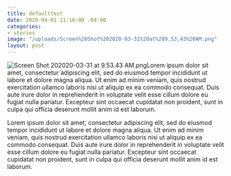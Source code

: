 ```yaml
---
title: defaulttest
date: 2020-04-01 11:16:00 -04:00
categories:
- stories
image: "/uploads/Screen%20Shot%202020-03-31%20at%209.53.43%20AM.png"
layout: post
---
```


 ![Screen Shot 202020-03-31 at 9.53.43 AM.png](/uploads/Screen%20Shot%202020-03-31%20at%209.53.43%20AM.png)Lorem ipsum dolor sit amet, consectetur adipiscing elit, sed do eiusmod tempor incididunt ut labore et dolore magna aliqua. Ut enim ad minim veniam, quis nostrud exercitation ullamco laboris nisi ut aliquip ex ea commodo consequat. Duis aute irure dolor in reprehenderit in voluptate velit esse cillum dolore eu fugiat nulla pariatur. Excepteur sint occaecat cupidatat non proident, sunt in culpa qui officia deserunt mollit anim id est laborum.

 Lorem ipsum dolor sit amet, consectetur adipiscing elit, sed do eiusmod tempor incididunt ut labore et dolore magna aliqua. Ut enim ad minim veniam, quis nostrud exercitation ullamco laboris nisi ut aliquip ex ea commodo consequat. Duis aute irure dolor in reprehenderit in voluptate velit esse cillum dolore eu fugiat nulla pariatur. Excepteur sint occaecat cupidatat non proident, sunt in culpa qui officia deserunt mollit anim id est laborum.
